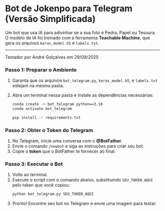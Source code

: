# Bot de Jokenpo para Telegram (Versão Simplificada)

Um bot que usa IA para adivinhar se a sua foto é Pedra, Papel ou Tesoura. O modelo de IA foi treinado com a ferramenta **Teachable Machine**, que gera os arquivos `keras_model.h5` e `labels.txt`.

---
Testador por André Golçalves em 29/09/2025

### Passo 1: Preparar o Ambiente

1.  Garanta que os arquivos `bot_telegram.py`, `keras_model.h5`, e `labels.txt` estejam na mesma pasta.
2.  Abra um terminal nessa pasta e instale as dependências necessárias:
    ```bash
    conda create -n bot_telegram python==3.10
    conda activate bot_telegram
    ```

    ```bash
    pip install -r requirements.txt
    ```

### Passo 2: Obter o Token do Telegram

1.  No Telegram, inicie uma conversa com o **@BotFather**.
2.  Envie o comando `/newbot` e siga as instruções para criar seu bot.
3.  Copie o **token** que o BotFather te fornecer ao final.

### Passo 3: Executar o Bot

1.  Volte ao terminal.
2.  Execute o script com o comando abaixo, substituindo `SEU_TOKEN_AQUI` pelo token que você copiou:
    ```bash
    python bot_telegram.py SEU_TOKEN_AQUI
    ```
3.  Pronto! Encontre seu bot no Telegram e envie uma imagem para testar.
